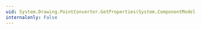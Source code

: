 ```yaml
---
uid: System.Drawing.PointConverter.GetProperties(System.ComponentModel.ITypeDescriptorContext,System.Object,System.Attribute[])
internalonly: False
---
```

